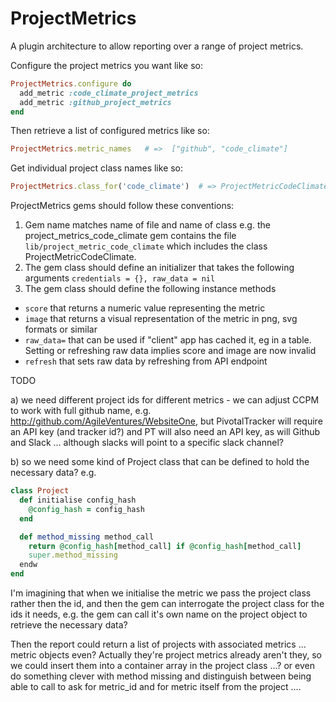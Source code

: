 # ProjectMetrics

A plugin architecture to allow reporting over a range of project metrics.

Configure the project metrics you want like so:

```rb
ProjectMetrics.configure do 
  add_metric :code_climate_project_metrics
  add_metric :github_project_metrics
end
```

Then retrieve a list of configured metrics like so:

```rb
ProjectMetrics.metric_names   # =>  ["github", "code_climate"]                     
```  

Get individual project class names like so:

```rb
ProjectMetrics.class_for('code_climate')  # => ProjectMetricCodeClimate
``` 

ProjectMetrics gems should follow these conventions:

1. Gem name matches name of file and name of class e.g. the project_metrics_code_climate gem contains the file `lib/project_metric_code_climate` which includes the class ProjectMetricCodeClimate.
2. The gem class should define an initializer that takes the following arguments `credentials = {}, raw_data = nil`
3. The gem class should define the following instance methods

  - `score` that returns a numeric value representing the metric
  - `image` that returns a visual representation of the metric in png, svg formats or similar
  - `raw_data=` that can be used if "client" app has cached it, eg in a table. Setting or refreshing raw data implies score and image are now invalid
  - `refresh` that sets raw data by refreshing from API endpoint


TODO

a) we need different project ids for different metrics - we can adjust CCPM to work with full github name, e.g. http://github.com/AgileVentures/WebsiteOne, but PivotalTracker will require an API key (and tracker id?) and PT will also need an API key, as will Github and Slack ... although slacks will point to a specific slack channel?

b) so we need some kind of Project class that can be defined to hold the necessary data? e.g.

```rb
class Project
  def initialise config_hash
    @config_hash = config_hash
  end

  def method_missing method_call
    return @config_hash[method_call] if @config_hash[method_call]
    super.method_missing
  endw
end 
```

I'm imagining that when we initialise the metric we pass the project class rather then the id, and then the gem can interrogate the project class for the ids it needs, e.g. the gem can call it's own name on the project object to retrieve the necessary data?

Then the report could return a list of projects with associated metrics ... metric objects even?  Actually they're project metrics already aren't they, so we could insert them into a container array in the project class ...? or even do something clever with method missing and distinguish between being able to call to ask for metric_id and for metric itself from the project ....